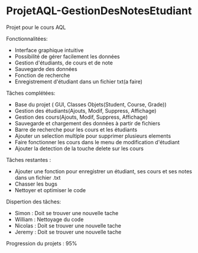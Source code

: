 # ProjetAQL-GestionDesNotesEtudiant
Projet pour le cours AQL

Fonctionnalitées:
  - Interface graphique intuitive
  - Possibilité de gérer facilement les données
  - Gestion d'étudiants, de cours et de note
  - Sauvegarde des données
  - Fonction de recherche
  - Enregistrement d'étudiant dans un fichier txt(a faire)

Tâches complétées:
  - Base du projet ( GUI, Classes Objets(Student, Course, Grade))
  - Gestion des étudiants(Ajouts, Modif, Suppress, Affichage)
  - Gestion des cours(Ajouts, Modif, Suppress, Affichage)
  - Sauvegarde et chargement des données à partir de fichiers
  - Barre de recherche pour les cours et les étudiants
  - Ajouter un selection multiple pour supprimer plusieurs elements
  - Faire fonctionner les cours dans le menu de modification d'étudiant
  - Ajouter la detection de la touche delete sur les cours

Tâches restantes :
  - Ajouter une fonction pour enregistrer un étudiant, ses cours et ses notes dans un fichier .txt
  - Chasser les bugs
  - Nettoyer et optimiser le code

Dispertion des tâches:
  - Simon   : Doit se trouver une nouvelle tache
  - William : Nettoyage du code
  - Nicolas : Doit se trouver une nouvelle tache
  - Jeremy  : Doit se trouver une nouvelle tache

Progression du projets : 95%

